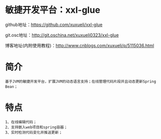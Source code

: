 # 敏捷开发平台：xxl-glue
github地址：https://github.com/xuxueli/xxl-glue

git.osc地址：http://git.oschina.net/xuxueli0323/xxl-glue

博客地址(内附使用教程)：http://www.cnblogs.com/xuxueli/p/5115036.html

# 简介
	基于JVM的敏捷开发平台，扩展JVM的动态语言支持；在线管理代码片段并且动态更新Spring Bean；

# 特点
	1、在线编辑代码；
	2、支持嵌入web项目和spring容器；
	3、实时检测代码变化并推送更新；
	